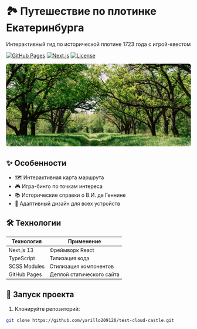 # 🏞️ Путешествие по плотинке Екатеринбурга

Интерактивный гид по исторической плотине 1723 года с игрой-квестом

[![GitHub Pages](https://img.shields.io/badge/🌐-GitHub_Pages-blue?style=flat-square)](https://yarillo209120.github.io/test-cloud-castle)
[![Next.js](https://img.shields.io/badge/Next.js-13.3.0-black?style=flat-square&logo=vercel)](https://nextjs.org/)
[![License](https://img.shields.io/badge/license-MIT-green?style=flat-square)](LICENSE)

<div align="center">
  <img src="public/images/og-preview.webp" width="600" alt="Превью проекта">
</div>

## ✨ Особенности

- 🗺️ Интерактивная карта маршрута
- 🎮 Игра-бинго по точкам интереса
- 📚 Исторические справки о В.И. де Геннине
- 📱 Адаптивный дизайн для всех устройств

## 🛠️ Технологии

| Технология       | Применение                     |
|------------------|--------------------------------|
| Next.js 13       | Фреймворк React               |
| TypeScript       | Типизация кода                |
| SCSS Modules     | Стилизация компонентов        |
| GitHub Pages     | Деплой статического сайта     |

## 🚀 Запуск проекта

1. Клонируйте репозиторий:
```bash
git clone https://github.com/yarillo209120/test-cloud-castle.git
